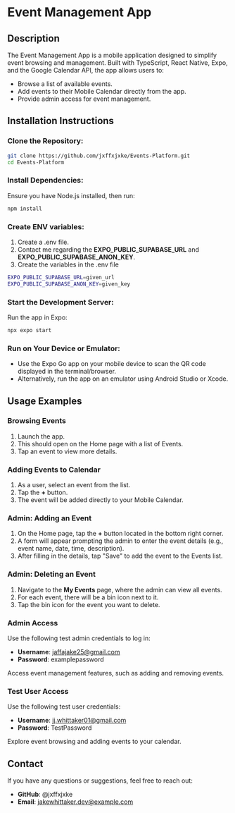 # Event Management App

## Description

The Event Management App is a mobile application designed to simplify event browsing and management. Built with TypeScript, React Native, Expo, and the Google Calendar API, the app allows users to:

- Browse a list of available events.
- Add events to their Mobile Calendar directly from the app.
- Provide admin access for event management.

## Installation Instructions

### Clone the Repository:
```bash
git clone https://github.com/jxffxjxke/Events-Platform.git
cd Events-Platform

```

### Install Dependencies:
Ensure you have Node.js installed, then run:
```bash
npm install
```

### Create ENV variables:
1. Create a .env file.
2. Contact me regarding the **EXPO_PUBLIC_SUPABASE_URL** and **EXPO_PUBLIC_SUPABASE_ANON_KEY**.
3. Create the variables in the .env file
```bash
EXPO_PUBLIC_SUPABASE_URL=given_url
EXPO_PUBLIC_SUPABASE_ANON_KEY=given_key
```

### Start the Development Server:
Run the app in Expo:
```bash
npx expo start
```

### Run on Your Device or Emulator:
- Use the Expo Go app on your mobile device to scan the QR code displayed in the terminal/browser.
- Alternatively, run the app on an emulator using Android Studio or Xcode.

## Usage Examples

### Browsing Events
1. Launch the app.
2. This should open on the Home page with a list of Events.
3. Tap an event to view more details.

### Adding Events to Calendar
1. As a user, select an event from the list.
2. Tap the **+** button.
3. The event will be added directly to your Mobile Calendar.

### Admin: Adding an Event
1. On the Home page, tap the **+** button located in the bottom right corner.
2. A form will appear prompting the admin to enter the event details (e.g., event name, date, time, description).
3. After filling in the details, tap "Save" to add the event to the Events list.

### Admin: Deleting an Event
1. Navigate to the **My Events** page, where the admin can view all events.
2. For each event, there will be a bin icon next to it.
3. Tap the bin icon for the event you want to delete.

### Admin Access
Use the following test admin credentials to log in:
- **Username**: jaffajake25@gmail.com
- **Password**: examplepassword

Access event management features, such as adding and removing events.

### Test User Access
Use the following test user credentials:
- **Username**: jj.whittaker01@gmail.com
- **Password**: TestPassword

Explore event browsing and adding events to your calendar.

## Contact

If you have any questions or suggestions, feel free to reach out:

- **GitHub**: @jxffxjxke
- **Email**: jakewhittaker.dev@example.com
